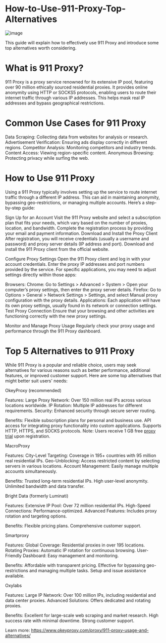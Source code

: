 # How-to-Use-911-Proxy-Top-Alternatives
![image](https://github.com/user-attachments/assets/b5fc5e00-b122-4e7c-ac64-2a5419779af2)

This guide will explain how to effectively use 911 Proxy and introduce some top alternatives worth considering.

# What is 911 Proxy?
911 Proxy is a proxy service renowned for its extensive IP pool, featuring over 90 million ethically sourced residential proxies. It provides online anonymity using HTTP or SOCKS5 protocols, enabling users to route their internet traffic through various IP addresses. This helps mask real IP addresses and bypass geographical restrictions.

# Common Use Cases for 911 Proxy
Data Scraping: Collecting data from websites for analysis or research.
Advertisement Verification: Ensuring ads display correctly in different regions.
Competitor Analysis: Monitoring competitors and industry trends.
Content Access: Viewing region-specific content.
Anonymous Browsing: Protecting privacy while surfing the web.

# How to Use 911 Proxy
Using a 911 Proxy typically involves setting up the service to route internet traffic through a different IP address. This can aid in maintaining anonymity, bypassing geo-restrictions, or managing multiple accounts. Here’s a step-by-step guide:

Sign Up for an Account
Visit the 911 Proxy website and select a subscription plan that fits your needs, which vary based on the number of proxies, location, and bandwidth.
Complete the registration process by providing your email and payment information.
Download and Install the Proxy Client
After registration, you will receive credentials (usually a username and password) and proxy server details (IP address and port).
Download and install the 911 Proxy client from the official website.

Configure Proxy Settings
Open the 911 Proxy client and log in with your account credentials.
Enter the proxy IP addresses and port numbers provided by the service.
For specific applications, you may need to adjust settings directly within those apps:

Browsers:
Chrome: Go to Settings > Advanced > System > Open your computer’s proxy settings, then enter the proxy server details.
Firefox: Go to Options > General > Network Settings > Settings, and select Manual proxy configuration with the proxy details.
Applications: Each application will have its own proxy settings, usually found in its network or connection settings.
Test Proxy Connection
Ensure that your browsing and other activities are functioning correctly with the new proxy settings.

Monitor and Manage Proxy Usage
Regularly check your proxy usage and performance through the 911 Proxy dashboard.

# Top 5 Alternatives to 911 Proxy
While 911 Proxy is a popular and reliable choice, users may seek alternatives for various reasons such as better performance, additional features, or improved customer support. Here are some top alternatives that might better suit users' needs:

OkeyProxy (recommended)

Features:
Large Proxy Network: Over 150 million real IPs across various locations worldwide.
IP Rotation: Multiple IP addresses for different requirements.
Security: Enhanced security through secure server routing.

Benefits:
Flexible subscription plans for personal and business use.
API access for integrating proxy functionality into custom applications.
Supports HTTP, HTTPS, and SOCKS protocols.
Note: Users receive 1 GB free [proxy trial](https://www.okeyproxy.com/en) upon registration.

MacroProxy

Features:
City-Level Targeting: Coverage in 195+ countries with 95 million real residential IPs.
Geo-Unblocking: Access restricted content by selecting servers in various locations.
Account Management: Easily manage multiple accounts simultaneously.

Benefits:
Trusted long-term residential IPs.
High user-level anonymity.
Unlimited bandwidth and data transfer.

Bright Data (formerly Luminati)

Features:
Extensive IP Pool: Over 72 million residential IPs.
High-Speed Connections: Performance-optimized.
Advanced Features: Includes proxy rotation and targeting options.

Benefits:
Flexible pricing plans.
Comprehensive customer support.

Smartproxy

Features:
Global Coverage: Residential proxies in over 195 locations.
Rotating Proxies: Automatic IP rotation for continuous browsing.
User-Friendly Dashboard: Easy management and monitoring.

Benefits:
Affordable with transparent pricing.
Effective for bypassing geo-restrictions and managing multiple tasks.
Setup and issue assistance available.

Oxylabs

Features:
Large IP Network: Over 100 million IPs, including residential and data center proxies.
Advanced Solutions: Offers dedicated and rotating proxies.

Benefits:
Excellent for large-scale web scraping and market research.
High success rate with minimal downtime.
Strong customer support.

Learn more: https://www.okeyproxy.com/proxy/911-proxy-usage-and-alternatives/
